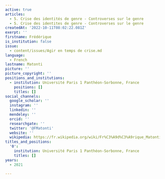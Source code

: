 ```yaml
---
active: true
articles:
  - 5. Crise des identités de genre - Controverses sur le genre
  - 5. Crise des identites de genre - Controverses sur le genre
createdAt: '2022-10-11T08:02:22.081Z'
exerpt: ''
firstname: Frédérique
is_institution: false
issue:
  - content/issues/Agir en temps de crise.md
language:
  - French
lastname: Matonti
picture: ''
picture_copyright: ''
positions_and_institutions:
  - institution: Université Paris 1 Panthéon-Sorbonne, France
    positions: []
    titles: []
social_channels:
  google_scholar: ''
  instagram: ''
  linkedin: ''
  mendeley: ''
  orcid: ''
  researchgate: ''
  twitter: '@FMatonti'
  website: ''
  wikipedia: https://fr.wikipedia.org/wiki/Fr%C3%A9d%C3%A9rique_Matonti
titles_and_positions:
  '0':
    institution: Université Paris 1 Panthéon-Sorbonne, France
    titles: []
years:
  - 2021

---
```

